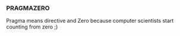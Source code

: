 ### PRAGMAZERO

Pragma means directive and Zero because computer scientists start counting from zero ;)
